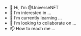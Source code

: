 - 👋 Hi, I’m @UniverseNFT
- 👀 I’m interested in ...
- 🌱 I’m currently learning ...
- 💞️ I’m looking to collaborate on ...
- 📫 How to reach me ...

<!---
cryptogarb/cryptogarb is a ✨ special ✨ repository because its `README.md` (this file) appears on your GitHub profile.
You can click the Preview link to take a look at your changes.
--->
